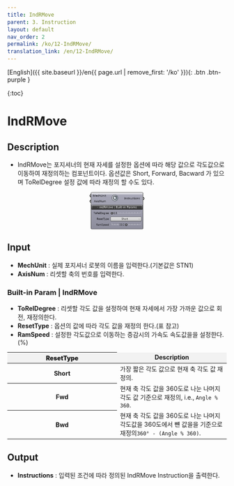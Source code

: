 ```yaml
---
title: IndRMove
parent: 3. Instruction
layout: default
nav_order: 2
permalink: /ko/12-IndRMove/
translation_link: /en/12-IndRMove/
---
```


[English]({{ site.baseurl }}/en{{ page.url | remove_first: '/ko' }}){: .btn .btn-purple }
<!-- [한국어]({{ site.baseurl }}/ko{{ page.url | remove_first: '/en' }}){: .btn .btn-purple } -->

{:toc}
# IndRMove

## Description

* IndRMove는 포지셔너의 현재 자세를 설정한 옵션에 따라 해당 값으로 각도값으로 이동하여 재정의하는 컴포넌트이다.
옵션값은 Short, Forward, Bacward 가 있으며 ToRelDegree 설정 값에 따라 재정의 할 수도 있다.

<p align="center">  <img src="/assets/images/IndRMove_00.png" align="center" width="25%"></p>

## Input

* **MechUnit** : 실제 포지셔너 로봇의 이름을 입력한다.(기본값은 STN1) 
* **AxisNum** : 리셋할 축의 번호를 입력한다.

### Built-in Param | IndRMove

* **ToRelDegree** : 리셋할 각도 값을 설정하여 현재 자세에서 가장 가까운 값으로 회전, 재정의한다.
* **ResetType** : 옵션의 값에 따라 각도 값을 재정의 한다.(표 참고)
* **RamSpeed** : 설정한 각도값으로 이동하는 증감시의 가속도 속도값을을 설정한다.(%)

<p align="center">
<table style="border-collapse: collapse: width: 51 %; height: 150x;">
  <thead style="background-color: #F2F2F2; font-weight: bold; text-align: center;">
    <tr>
      <th style="width: 10%; height: 15px; text-align: center; font-weight: bolder;">ResetType</th>
      <td><strong>Description</strong></td>
    </tr>
  </thead>
  <tbody>   
    <tr>
      <th style="width: 25%; height: 15px; text-align: center; font-weight: bolder;">Short</th>
      <td style="width: 25%; height: 15px;">가장 짧은 각도 값으로 현재 축 각도 값 재정의.</td>
    </tr>
    <tr>  
      <th style="width: 25%; height: 15px; text-align: center; font-weight: bolder;">Fwd</th>
      <td style="width: 25%; height: 15px;">현재 축 각도 값을 360도로 나눈 나머지 각도 값 기준으로 재정의, i.e., <code>Angle % 360</code>.</td>
    </tr>
    <tr>
      <th style="width: 25%; height: 15px; text-align: center; font-weight: bolder;">Bwd</th>
      <td style="width: 25%; height: 15px;">현재 축 각도 값을 360도로 나눈 나머지 각도값을 360도에서 뺸 값을을 기준으로 재정의<code>360° - (Angle % 360)</code>.</td>
    </tr>
  </tbody>
</table>
</p>

## Output

* **Instructions** : 입력된 조건에 따라 정의된 IndRMove Instruction을 출력한다.